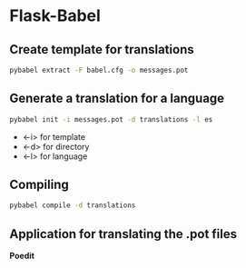 # Flask-Babel

## Create template for translations
```bash
pybabel extract -F babel.cfg -o messages.pot
```

## Generate a translation for a language
```bash
pybabel init -i messages.pot -d translations -l es
```
* <-i> for template
* <-d> for directory
* <-l> for language

## Compiling
```bash
pybabel compile -d translations

```


## Application for translating the .pot files
**Poedit**